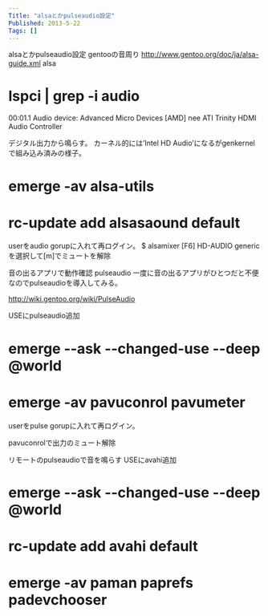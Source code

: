 ```yaml
---
Title: "alsaとかpulseaudio設定"
Published: 2013-5-22
Tags: []
---
```


alsaとかpulseaudio設定
gentooの音周り
http://www.gentoo.org/doc/ja/alsa-guide.xml
alsa
# lspci | grep -i audio
00:01.1 Audio device: Advanced Micro Devices [AMD] nee ATI Trinity HDMI Audio Controller

デジタル出力から鳴らす。 カーネル的には’Intel HD
Audio’になるがgenkernelで組み込み済みの様子。
# emerge -av alsa-utils
# rc-update add alsasaound default

userをaudio gorupに入れて再ログイン。
$ alsamixer
[F6]
HD-AUDIO genericを選択して[m]でミュートを解除

音の出るアプリで動作確認
pulseaudio
一度に音の出るアプリがひとつだと不便なのでpulseaudioを導入してみる。

http://wiki.gentoo.org/wiki/PulseAudio


USEにpulseaudio追加
# emerge --ask --changed-use --deep @world
# emerge -av pavuconrol pavumeter

userをpulse gorupに入れて再ログイン。


pavuconrolで出力のミュート解除

リモートのpulseaudioで音を鳴らす
USEにavahi追加
# emerge --ask --changed-use --deep @world
# rc-update add avahi default
# emerge -av paman paprefs padevchooser

